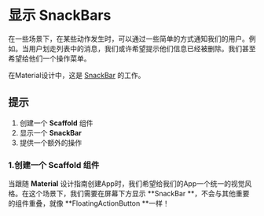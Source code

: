 # 显示 SnackBars

在一些场景下，在某些动作发生时，可以通过一些简单的方式通知我们的用户。例如。当用户划走列表中的消息，我们或许希望提示他们信息已经被删除。我们甚至希望给他们一个操作菜单。

在Material设计中，这是 [SnackBar](https://docs.flutter.io/flutter/material/SnackBar-class.html) 的工作。

## 提示

1. 创建一个 **Scaffold** 组件
2. 显示一个 **SnackBar**
3. 提供一个额外的操作

### 1.创建一个 **Scaffold** 组件

当跟随 **Material** 设计指南创建App时，我们希望给我们的App一个统一的视觉风格。在这个场景下，我们需要在屏幕下方显示 **SnackBar **，不会与其他重要的组件重叠，就像 **FloatingActionButton **一样！



